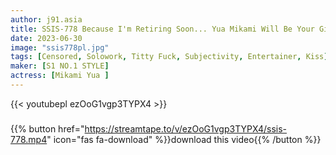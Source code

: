 ```yaml
---
author: j91.asia
title: SSIS-778 Because I'm Retiring Soon... Yua Mikami Will Be Your Girlfriend And Help You Every Day
date: 2023-06-30
image: "ssis778pl.jpg"
tags: [Censored, Solowork, Titty Fuck, Subjectivity, Entertainer, Kiss]
maker: [S1 NO.1 STYLE]
actress: [Mikami Yua ]
---
```



{{< youtubepl ezOoG1vgp3TYPX4 >}}
###

{{% button href="https://streamtape.to/v/ezOoG1vgp3TYPX4/ssis-778.mp4" icon="fas fa-download" %}}download this video{{% /button %}}

